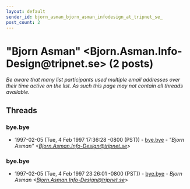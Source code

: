 ```yaml
---
layout: default
sender_id: bjorn_asman_bjorn_asman_infodesign_at_tripnet_se_
post_count: 2
---
```


# "Bjorn Asman" <Bjorn.Asman.Info-Design<span>@</span>tripnet.se> (2 posts)

_Be aware that many list participants used multiple email addresses over their time active on the list. As such this page may not contain all threads available._

## Threads

### bye.bye
+ 1997-02-05 (Tue, 4 Feb 1997 17:36:28 -0800 (PST)) - [bye.bye](/archive/1997/02/18388f687770a94230eceaf7de3bb3e21cc8407ba58503e89d9a9dd2393df599) - _"Bjorn Asman" \<Bjorn.Asman.Info-Design@tripnet.se\>_

### bye.bye
+ 1997-02-05 (Tue, 4 Feb 1997 23:26:01 -0800 (PST)) - [bye.bye](/archive/1997/02/f152165dcef069477cc18657db66869618c11ad0df6d88105d3bb77e3860dac6) - _Bjorn Asman \<Bjorn.Asman.Info-Design@tripnet.se\>_

